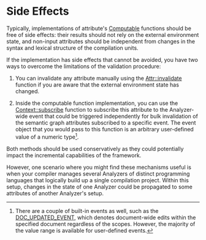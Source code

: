 <!------------------------------------------------------------------------------
  This file is a part of the "Lady Deirdre" work,
  a compiler front-end foundation technology.

  This work is proprietary software with source-available code.

  To copy, use, distribute, and contribute to this work, you must agree to
  the terms of the General License Agreement:

  https://github.com/Eliah-Lakhin/lady-deirdre/blob/master/EULA.md.

  The agreement grants you a Commercial-Limited License that gives you
  the right to use my work in non-commercial and limited commercial products
  with a total gross revenue cap. To remove this commercial limit for one of
  your products, you must acquire an Unrestricted Commercial License.

  If you contribute to the source code, documentation, or related materials
  of this work, you must assign these changes to me. Contributions are
  governed by the "Derivative Work" section of the General License
  Agreement.

  Copying the work in parts is strictly forbidden, except as permitted under
  the terms of the General License Agreement.

  If you do not or cannot agree to the terms of this Agreement,
  do not use this work.

  This work is provided "as is" without any warranties, express or implied,
  except to the extent that such disclaimers are held to be legally invalid.

  Copyright (c) 2024 Ilya Lakhin (Илья Александрович Лахин).
  All rights reserved.
------------------------------------------------------------------------------->

# Side Effects

Typically, implementations of
attribute's [Computable](https://docs.rs/lady-deirdre/2.0.0/lady_deirdre/analysis/trait.Computable.html)
functions should be free of side effects: their results should not rely on the
external environment state, and non-input attributes should be independent from
changes in the syntax and lexical structure of the compilation units.

If the implementation has side effects that cannot be avoided, you have two ways
to overcome the limitations of the validation procedure:

1. You can invalidate any attribute manually using
   the [Attr::invalidate](https://docs.rs/lady-deirdre/2.0.0/lady_deirdre/analysis/struct.Attr.html#method.invalidate)
   function if you are aware that the external environment state has changed.

2. Inside the computable function implementation, you can use
   the [Context::subscribe](https://docs.rs/lady-deirdre/2.0.0/lady_deirdre/analysis/struct.AttrContext.html#method.subscribe)
   function to subscribe this attribute to the Analyzer-wide event that could be
   triggered independently for bulk invalidation of the semantic graph
   attributes subscribed to a specific event. The event object that you would
   pass to this function is an arbitrary user-defined value of a numeric
   type[^builtinevenets].

Both methods should be used conservatively as they could potentially impact the
incremental capabilities of the framework.

However, one scenario where you might find these mechanisms useful is when your
compiler manages several Analyzers of distinct programming languages that
logically build up a single compilation project. Within this setup, changes in
the state of one Analyzer could be propagated to some attributes of another
Analyzer's setup.

[^builtinevenets]: There are a couple of built-in events as well, such as
the [DOC_UPDATED_EVENT](https://docs.rs/lady-deirdre/2.0.0/lady_deirdre/analysis/constant.DOC_UPDATED_EVENT.html),
which denotes document-wide edits within the specified document regardless of
the scopes. However, the majority of the value range is available for
user-defined events.
